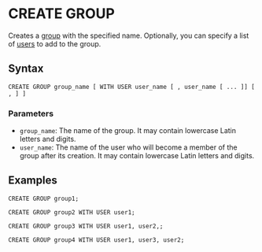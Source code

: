 # CREATE GROUP

Creates a [group](../../../concepts/glossary.md#access-group) with the specified name. Optionally, you can specify a list of [users](../../../concepts/glossary.md#access-user) to add to the group.

## Syntax

```yql
CREATE GROUP group_name [ WITH USER user_name [ , user_name [ ... ]] [ , ] ]
```

### Parameters

* `group_name`: The name of the group. It may contain lowercase Latin letters and digits.
* `user_name`: The name of the user who will become a member of the group after its creation. It may contain lowercase Latin letters and digits.

## Examples

```yql
CREATE GROUP group1;
```

```yql
CREATE GROUP group2 WITH USER user1;
```

```yql
CREATE GROUP group3 WITH USER user1, user2,;
```

```yql
CREATE GROUP group4 WITH USER user1, user3, user2;
```
